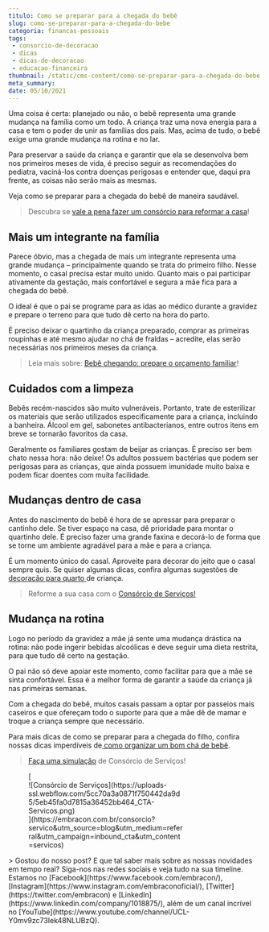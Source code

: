 ```yaml
---
titulo: Como se preparar para a chegada do bebê
slug: como-se-preparar-para-a-chegada-do-bebe
categoria: financas-pessoais
tags:
 - consorcio-de-decoracao
 - dicas
 - dicas-de-decoracao
 - educacao-financeira
thumbnail: /static/cms-content/como-se-preparar-para-a-chegada-do-bebe.png
meta_summary: 
date: 05/10/2021
---
```

Uma coisa é certa: planejado ou não, o bebê representa uma grande mudança na família como um todo. A criança traz uma nova energia para a casa e tem o poder de unir as famílias dos pais. Mas, acima de tudo, o bebê exige uma grande mudança na rotina e no lar.

Para preservar a saúde da criança e garantir que ela se desenvolva bem nos primeiros meses de vida, é preciso seguir as recomendações do pediatra, vaciná-los contra doenças perigosas e entender que, daqui pra frente, as coisas não serão mais as mesmas.

Veja como se preparar para a chegada do bebê de maneira saudável.

> Descubra se [vale a pena fazer um consórcio para reformar a casa](https://www.embracon.com.br/blog/afinal-vale-a-pena-fazer-um-consorcio-para-reformar-a-casa)!

Mais um integrante na família
-----------------------------

Parece óbvio, mas a chegada de mais um integrante representa uma grande mudança – principalmente quando se trata do primeiro filho. Nesse momento, o casal precisa estar muito unido. Quanto mais o pai participar ativamente da gestação, mais confortável e segura a mãe fica para a chegada do bebê.

O ideal é que o pai se programe para as idas ao médico durante a gravidez e prepare o terreno para que tudo dê certo na hora do parto.

É preciso deixar o quartinho da criança preparado, comprar as primeiras roupinhas e até mesmo ajudar no chá de fraldas – acredite, elas serão necessárias nos primeiros meses da criança.

> Leia mais sobre: [Bebê chegando: prepare o orçamento familiar](https://www.embracon.com.br/blog/bebe-chegando-prepare-o-orcamento-familiar)!

Cuidados com a limpeza
----------------------

Bebês recém-nascidos são muito vulneráveis. Portanto, trate de esterilizar os materiais que serão utilizados especificamente para a criança, incluindo a banheira. Álcool em gel, sabonetes antibacterianos, entre outros itens em breve se tornarão favoritos da casa.

Geralmente os familiares gostam de beijar as crianças. É preciso ser bem chato nessa hora: não deixe! Os adultos possuem bactérias que podem ser perigosas para as crianças, que ainda possuem imunidade muito baixa e podem ficar doentes com muita facilidade.

Mudanças dentro de casa
-----------------------

Antes do nascimento do bebê é hora de se apressar para preparar o cantinho dele. Se tiver espaço na casa, dê prioridade para montar o quartinho dele. É preciso fazer uma grande faxina e decorá-lo de forma que se torne um ambiente agradável para a mãe e para a criança.

É um momento único do casal. Aproveite para decorar do jeito que o casal sempre quis. Se quiser algumas dicas, confira algumas sugestões de [decoração para quarto ](https://www.embracon.com.br/blog/saiba-o-que-e-tendencia-em-decoracao-de-quarto-de-crianca)de criança.

> Reforme a sua casa com o [Consórcio de Serviços!](https://www.embracon.com.br/consorcio-servicos)

Mudança na rotina
-----------------

Logo no período da gravidez a mãe já sente uma mudança drástica na rotina: não pode ingerir bebidas alcoólicas e deve seguir uma dieta restrita, para que tudo dê certo na gestação.

O pai não só deve apoiar este momento, como facilitar para que a mãe se sinta confortável. Essa é a melhor forma de garantir a saúde da criança já nas primeiras semanas.

Com a chegada do bebê, muitos casais passam a optar por passeios mais caseiros e que ofereçam todo o suporte para que a mãe dê de mamar e troque a criança sempre que necessário.

Para mais dicas de como se preparar para a chegada do filho, confira nossas dicas imperdíveis de[ como organizar um bom chá de bebê](https://www.embracon.com.br/blog/cha-de-bebe-aprenda-como-organizar-de-forma-eficiente).

> [Faça uma simulação](https://www.embracon.com.br/consorcio) de Consórcio de Serviços!

<figure class="w-richtext-figure-type-image w-richtext-align-center" style="max-width:310px">[<div>![Consórcio de Serviços](https://uploads-ssl.webflow.com/5cc70a3a0871f750442da9d5/5eb45fa0d7815a36452bb464_CTA-Servicos.png)</div>](https://embracon.com.br/consorcio?servico&utm_source=blog&utm_medium=referral&utm_campaign=inbound_cta&utm_content=servicos)</figure>> Gostou do nosso post? E que tal saber mais sobre as nossas novidades em tempo real? Siga-nos nas redes sociais e veja tudo na sua timeline. Estamos no [Facebook](https://www.facebook.com/embracon/), [Instagram](https://www.instagram.com/embraconoficial/), [Twitter](https://twitter.com/embracon) e [LinkedIn](https://www.linkedin.com/company/1018875/), além de um canal incrível no [YouTube](https://www.youtube.com/channel/UCL-Y0mv9zc73Iek48NLUBzQ).
